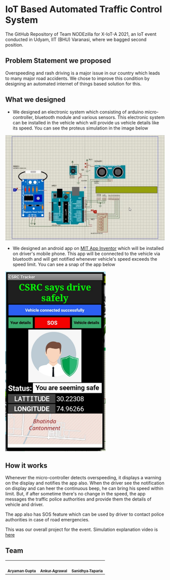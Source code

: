 # IoT Based Automated Traffic Control System

The GitHub Repository of Team NODEzilla for X-IoT-A 2021, an IoT event conducted in Udyam, IIT (BHU) Varanasi, where we bagged second position.

## Problem Statement we proposed

Overspeeding and rash driving is a major issue in our country which leads to many major road accidents. We chose to improve this condition by designing an automated internet of things based solution for this.

## What we designed 

- We designed an electronic system which consisting of arduino micro-controller, bluetooth module and various sensors. This electronic system can be installed in the vehicle which will provide us vehicle details like its speed. You can see the proteus simulation in the image below

![](images/Proteus.png)

- We designed an android app on [MIT App Inventor](https://appinventor.mit.edu/) which will be installed on driver's mobile phone. This app will be connected to the vehicle via bluetooth and will get notified whenever vehicle's speed exceeds the speed limit. You can see a snap of the app below

![](images/App.png)

## How it works

Whenever the micro-controller detects overspeeding, it displays a warning on the display and notifies the app also. When the driver see the notification on display and can heer the continuous beep, he can bring his speed within limit. But, if after sometime there's no change in the speed, the app messages the traffic police authorities and provide them the details of vehicle and driver.

The app also has SOS feature which can be used by driver to contact police authorities in case of road emergencies.

This was our overall project for the event. Simulation explanation video is [here](https://drive.google.com/file/d/14JcoLLE8V8_LEhRiyUDocJth_10loPWa/view?usp=sharing)

## Team

<table>
	<td align="center">
     <a href="https://github.com/phoenixrider12">
    <img src="https://avatars.githubusercontent.com/u/76533398?s=460&v=4" width="100px;" alt=""/><br /><sub><b>Aryaman Gupta</b></sub></a><br />
	</td>
 <td align="center">
     <a href="https://github.com/Ankur-Agrawal-ece20">
    <img src="https://avatars.githubusercontent.com/u/78701055?v=4" width="100px;" alt=""/><br /><sub><b>Ankur Agrawal</b></sub></a><br />
    </td>
<td align="center">
     <a href="https://github.com/SanidhyaTaparia">
    <img src="https://avatars.githubusercontent.com/u/78595100?v=4" width="100px;" alt=""/><br /><sub><b>Sanidhya Taparia</b></sub></a><br />
	</td>
</table>
